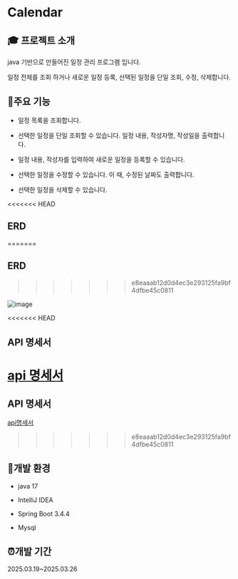 
# Calendar


## :mortar_board: 프로젝트 소개


java 기반으로 만들어진 일정 관리 프로그램 입니다.

일정 전체를 조회 하거나 새로운 일정 등록, 선택된 일정을 단일 조회, 수정, 삭제합니다.



## :page_with_curl:주요 기능

- 일정 목록을 조회합니다.

- 선택한 일정을 단일 조회할 수 있습니다. 일정 내용, 작성자명, 작성일을 출력합니다.

- 일정 내용, 작성자를 입력하여 새로운 일정을 등록할 수 있습니다.

- 선택한 일정을 수정할 수 있습니다. 이 때, 수정된 날짜도 출력합니다.

- 선택한 일정을 삭제할 수 있습니다.



<<<<<<< HEAD
##  ERD
=======
## ERD
>>>>>>> e8eaaab12d0d4ec3e293125fa9bf4dfbe45c0811

![image](https://github.com/user-attachments/assets/53f5caa5-f3b6-4f36-9d55-690ca01f8139)

<<<<<<< HEAD
##  API 명세서
[api 명세서](https://documenter.getpostman.com/view/43159028/2sAYkKJxt1)
=======

## API 명세서

[api명세서](https://documenter.getpostman.com/view/43159028/2sAYkKJxt1)

>>>>>>> e8eaaab12d0d4ec3e293125fa9bf4dfbe45c0811
## :wrench:개발 환경
- java 17

- IntelliJ IDEA

- Spring Boot 3.4.4

- Mysql


## :alarm_clock:개발 기간

2025.03.19~2025.03.26

